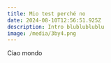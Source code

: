 ```yaml
---
title: Mio test perché no
date: 2024-08-10T12:56:51.925Z
description: Intro blublublublu
image: /media/3by4.png
---
```

Ciao mondo